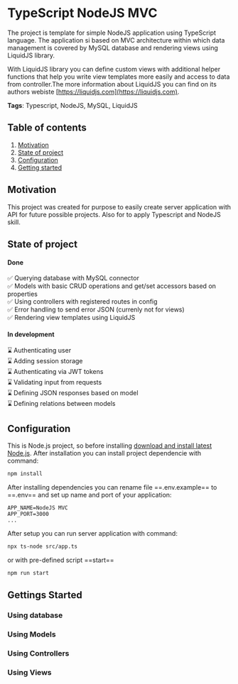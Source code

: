# TypeScript NodeJS MVC
The project is template for simple NodeJS application using TypeScript language. The application si based on MVC architecture within which data management is covered by MySQL database and rendering views using LiquidJS library.

With LiquidJS library you can define custom views with additional helper functions that help you write view templates more easily and access to data from controller.The more information about LiquidJS you can find on its authors webiste [https://liquidjs.com](https://liquidjs.com).

**Tags**: Typescript, NodeJS, MySQL, LiquidJS
## Table of contents
1. [Motivation](#motivation)
2. [State of project](#state-of-project)
3. [Configuration](#configuration)
4. [Getting started](#gettings-started)

## Motivation
This project was created for purpose to easily create server application with API for future possible projects. Also for to apply Typescript and NodeJS skill.

## State of project
#### Done
✅ Querying database with MySQL connector<br />
✅ Models with basic CRUD operations and get/set accessors based on properties<br />
✅ Using controllers with registered routes in config<br />
✅ Error handling to send error JSON (currenly not for views)<br />
✅ Rendering view templates using LiquidJS<br />

#### In development
⌛ Authenticating user<br />
⌛ Adding session storage<br />
⌛ Authenticating via JWT tokens<br />
⌛ Validating input from requests<br />
⌛ Defining JSON responses based on model<br />
⌛ Defining relations between models<br />

## Configuration
This is Node.js project, so before installing [download and install latest Node.js](https://nodejs.org/en/download/current).
After installation you can install project dependencie  with command:
```bash
npm install
```
After installing dependencies you can rename file ==.env.example== to ==.env== and set up name and port of your application:
```
APP_NAME=NodeJS MVC
APP_PORT=3000
...
```

After setup you can run server application with command:
```bash
npx ts-node src/app.ts
```
or with pre-defined script ==start==
```bash
npm run start
```
## Gettings Started
### Using database

### Using Models

### Using Controllers

### Using Views
